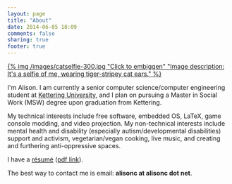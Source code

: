 ```yaml
---
layout: page
title: "About"
date: 2014-06-05 18:09
comments: false
sharing: true
footer: true
---
```


[{% img /images/catselfie-300.jpg "Click to embiggen" "Image description: It's a selfie of me, wearing tiger-stripey cat ears." %}](/images/catselfie.jpg)


I'm Alison. I am currently a senior computer science/computer engineering 
student at [Kettering University](http://kettering.edu/), and I plan on pursuing 
a Master in Social Work (MSW) degree upon graduation from Kettering. 

My technical interests include free software, embedded OS, LaTeX, game console 
modding, and video projection. My non-technical interests include mental health 
and disability (especially autism/developmental disabilities) support and activism, 
vegetarian/vegan cooking, live music, and creating and furthering anti-oppressive spaces.

I have a [résumé](https://github.com/alis0nc/resume) 
([pdf link](http://alisonc.net/~alisonc/resume.pdf)).

The best way to contact me is email: **alisonc at alisonc dot net**.
